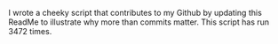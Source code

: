I wrote a cheeky script that contributes to my Github by updating this ReadMe to illustrate why more than commits matter. This script has run 3472 times.